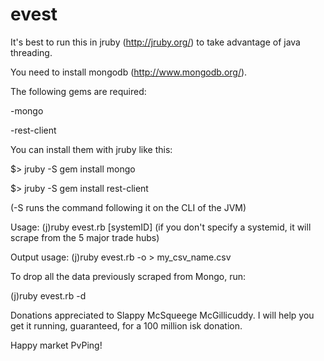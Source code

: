 evest
=====

It's best to run this in jruby (http://jruby.org/) to take advantage of java threading.

You need to install mongodb (http://www.mongodb.org/).

The following gems are required:

  -mongo
  
  -rest-client

You can install them with jruby like this:

  $> jruby -S gem install mongo
  
  $> jruby -S gem install rest-client

(-S runs the command following it on the CLI of the JVM)

Usage: (j)ruby evest.rb [systemID] (if you don't specify a systemid, it will scrape from the 5 major trade hubs)

Output usage: (j)ruby evest.rb -o > my_csv_name.csv

To drop all the data previously scraped from Mongo, run:

(j)ruby evest.rb -d

Donations appreciated to Slappy McSqueege McGillicuddy. I will help you get it running, guaranteed, for a 100 million isk donation.

Happy market PvPing!
